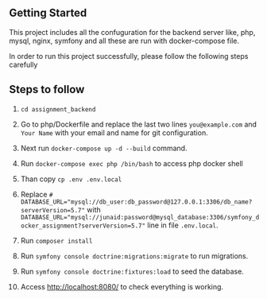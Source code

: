 ## Getting Started

This project includes all the confuguration for the backend server like, php, mysql, nginx, symfony and all these are run with docker-compose file.

In order to run this project successfully, please follow the following steps carefully

## Steps to follow

1. `cd assignment_backend`

2. Go to php/Dockerfile and replace the last two lines `you@example.com` and `Your Name` with
   your email and name for git configuration.

3. Next run `docker-compose up -d --build` command.

4. Run `docker-compose exec php /bin/bash` to access php docker shell

5. Than copy `cp .env .env.local`

6. Replace `# DATABASE_URL="mysql://db_user:db_password@127.0.0.1:3306/db_name?serverVersion=5.7"` with `DATABASE_URL="mysql://junaid:password@mysql_database:3306/symfony_docker_assignment?serverVersion=5.7"` line in file `.env.local`.

7. Run `composer install`

8. Run `symfony console doctrine:migrations:migrate` to run migrations.

9. Run `symfony console doctrine:fixtures:load` to seed the database.

10. Access [http://localhost:8080/](http://localhost:8080/) to check everything is working.

